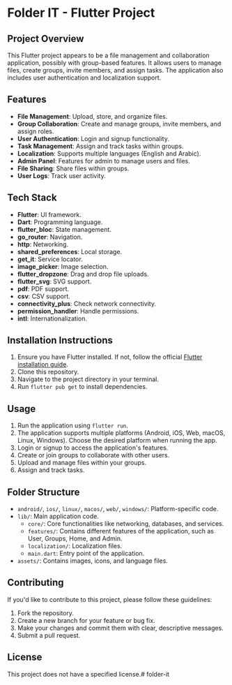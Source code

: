 # Folder IT - Flutter Project

## Project Overview

This Flutter project appears to be a file management and collaboration application, possibly with group-based features. It allows users to manage files, create groups, invite members, and assign tasks. The application also includes user authentication and localization support.

## Features

*   **File Management**: Upload, store, and organize files.
*   **Group Collaboration**: Create and manage groups, invite members, and assign roles.
*   **User Authentication**: Login and signup functionality.
*   **Task Management**: Assign and track tasks within groups.
*   **Localization**: Supports multiple languages (English and Arabic).
*   **Admin Panel**: Features for admin to manage users and files.
*   **File Sharing**: Share files within groups.
*   **User Logs**: Track user activity.

## Tech Stack

*   **Flutter**: UI framework.
*   **Dart**: Programming language.
*   **flutter\_bloc**: State management.
*   **go\_router**: Navigation.
*   **http**: Networking.
*   **shared\_preferences**: Local storage.
*   **get\_it**: Service locator.
*   **image\_picker**: Image selection.
*   **flutter\_dropzone**: Drag and drop file uploads.
*   **flutter\_svg**: SVG support.
*   **pdf**: PDF support.
*   **csv**: CSV support.
*   **connectivity\_plus**: Check network connectivity.
*   **permission\_handler**: Handle permissions.
*   **intl**: Internationalization.

## Installation Instructions

1.  Ensure you have Flutter installed. If not, follow the official [Flutter installation guide](https://flutter.dev/docs/get-started/install).
2.  Clone this repository.
3.  Navigate to the project directory in your terminal.
4.  Run `flutter pub get` to install dependencies.

## Usage

1.  Run the application using `flutter run`.
2.  The application supports multiple platforms (Android, iOS, Web, macOS, Linux, Windows). Choose the desired platform when running the app.
3.  Login or signup to access the application's features.
4.  Create or join groups to collaborate with other users.
5.  Upload and manage files within your groups.
6.  Assign and track tasks.

## Folder Structure

*   `android/`, `ios/`, `linux/`, `macos/`, `web/`, `windows/`: Platform-specific code.
*   `lib/`: Main application code.
    *   `core/`: Core functionalities like networking, databases, and services.
    *   `features/`: Contains different features of the application, such as User, Groups, Home, and Admin.
    *   `localization/`: Localization files.
    *   `main.dart`: Entry point of the application.
*   `assets/`: Contains images, icons, and language files.

## Contributing

If you'd like to contribute to this project, please follow these guidelines:

1.  Fork the repository.
2.  Create a new branch for your feature or bug fix.
3.  Make your changes and commit them with clear, descriptive messages.
4.  Submit a pull request.

## License

This project does not have a specified license.#   f o l d e r - i t  
 